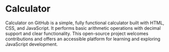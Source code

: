 # Calculator
Calculator on GitHub is a simple, fully functional calculator built with HTML, CSS, and JavaScript. It performs basic arithmetic operations with decimal support and clear functionality. This open-source project welcomes contributions and offers an accessible platform for learning and exploring JavaScript development.
